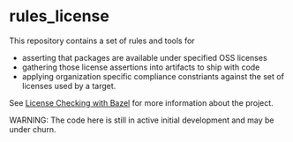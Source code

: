 # rules_license

This repository contains a set of rules and tools for
- asserting that packages are available under specified OSS licenses 
- gathering those license assertions into artifacts to ship with code
- applying organization specific compliance constriants against the
  set of licenses used by a target.

See [License Checking with
Bazel](https://docs.google.com/document/d/1uwBuhAoBNrw8tmFs-NxlssI6VRolidGYdYqagLqHWt8/edit#)
for more information about the project.

WARNING: The code here is still in active initial development and may be under churn.
